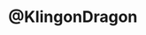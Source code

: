 # @KlingonDragon

<!---
KlingonDragon/KlingonDragon is a ✨ special ✨ repository because its `README.md` (this file) appears on your GitHub profile.
You can click the Preview link to take a look at your changes.
--->

